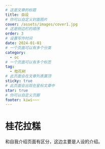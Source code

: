```yaml
---
# 这是文章的标题
title: 自设
# 你可以自定义封面图片
cover: /assets/images/cover1.jpg
# 这是侧边栏的顺序
order: 3
# 设置写作时间
date: 2024-01-01
# 一个页面可以有多个分类
category:
  - oc
# 一个页面可以有多个标签
tag:
  - 桂花树
# 此页面会在文章列表置顶
sticky: true
# 此页面会出现在星标文章中
star: true
# 你可以自定义页脚
footer: kiwi~~~
---
```


# 桂花拉糕

和自我介绍页面有区分，这边主要是人设的介绍。




